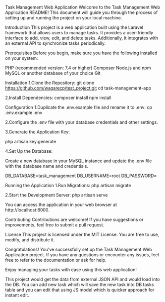 Task Management Web Application
Welcome to the Task Management Web Application README! This document will guide you through the process of setting up and running the project on your local machine.

Introduction
This project is a web application built using the Laravel framework that allows users to manage tasks. It provides a user-friendly interface to add, view, edit, and delete tasks. Additionally, it integrates with an external API to synchronize tasks periodically.

Prerequisites
Before you begin, make sure you have the following installed on your system:

PHP (recommended version: 7.4 or higher)
Composer
Node.js and npm
MySQL or another database of your choice
Git

Installation
1.Clone the Repository:
git clone https://github.com/waqarecp/test_project.git
cd task-management-app

2.Install Dependencies:
composer install
npm install

Configuration
1.Duplicate the .env.example file and rename it to .env:
cp .env.example .env

2.Configure the .env file with your database credentials and other settings.

3.Generate the Application Key:

php artisan key:generate

4.Set Up the Database:

Create a new database in your MySQL instance and update the .env file with the database name and credentials.

DB_DATABASE=task_management
DB_USERNAME=root
DB_PASSWORD=

Running the Application
1.Run Migrations:
php artisan migrate

2.Start the Development Server:
php artisan serve

You can access the application in your web browser at http://localhost:8000.

Contributing
Contributions are welcome! If you have suggestions or improvements, feel free to submit a pull request.

License
This project is licensed under the MIT License. You are free to use, modify, and distribute it.

Congratulations! You've successfully set up the Task Management Web Application project. If you have any questions or encounter any issues, feel free to refer to the documentation or ask for help.

Enjoy managing your tasks with ease using this web application!


This project would get the data from external JSON API and would load into the DB.
You can add new task which will save the new task into DB tasks table and you can edit that using JS model which is quicker approach
for instant edit.